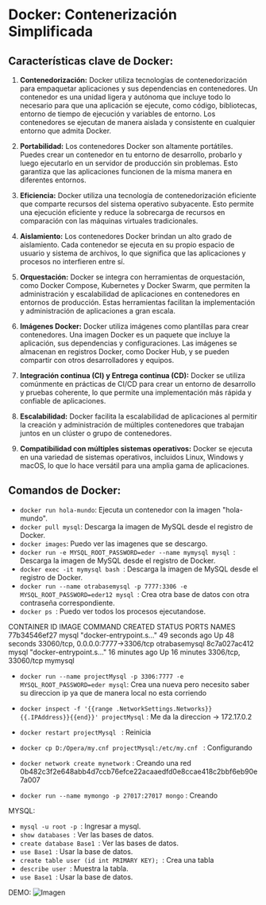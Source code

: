 # Docker: Contenerización Simplificada

## Características clave de Docker:

1. **Contenedorización:** Docker utiliza tecnologías de contenedorización para empaquetar aplicaciones y sus dependencias en contenedores. Un contenedor es una unidad ligera y autónoma que incluye todo lo necesario para que una aplicación se ejecute, como código, bibliotecas, entorno de tiempo de ejecución y variables de entorno. Los contenedores se ejecutan de manera aislada y consistente en cualquier entorno que admita Docker.

2. **Portabilidad:** Los contenedores Docker son altamente portátiles. Puedes crear un contenedor en tu entorno de desarrollo, probarlo y luego ejecutarlo en un servidor de producción sin problemas. Esto garantiza que las aplicaciones funcionen de la misma manera en diferentes entornos.

3. **Eficiencia:** Docker utiliza una tecnología de contenedorización eficiente que comparte recursos del sistema operativo subyacente. Esto permite una ejecución eficiente y reduce la sobrecarga de recursos en comparación con las máquinas virtuales tradicionales.

4. **Aislamiento:** Los contenedores Docker brindan un alto grado de aislamiento. Cada contenedor se ejecuta en su propio espacio de usuario y sistema de archivos, lo que significa que las aplicaciones y procesos no interfieren entre sí.

5. **Orquestación:** Docker se integra con herramientas de orquestación, como Docker Compose, Kubernetes y Docker Swarm, que permiten la administración y escalabilidad de aplicaciones en contenedores en entornos de producción. Estas herramientas facilitan la implementación y administración de aplicaciones a gran escala.

6. **Imágenes Docker:** Docker utiliza imágenes como plantillas para crear contenedores. Una imagen Docker es un paquete que incluye la aplicación, sus dependencias y configuraciones. Las imágenes se almacenan en registros Docker, como Docker Hub, y se pueden compartir con otros desarrolladores y equipos.

7. **Integración continua (CI) y Entrega continua (CD):** Docker se utiliza comúnmente en prácticas de CI/CD para crear un entorno de desarrollo y pruebas coherente, lo que permite una implementación más rápida y confiable de aplicaciones.

8. **Escalabilidad:** Docker facilita la escalabilidad de aplicaciones al permitir la creación y administración de múltiples contenedores que trabajan juntos en un clúster o grupo de contenedores.

9. **Compatibilidad con múltiples sistemas operativos:** Docker se ejecuta en una variedad de sistemas operativos, incluidos Linux, Windows y macOS, lo que lo hace versátil para una amplia gama de aplicaciones.

## Comandos de Docker:

- `docker run hola-mundo`: Ejecuta un contenedor con la imagen "hola-mundo".
- `docker pull mysql`: Descarga la imagen de MySQL desde el registro de Docker.
- `docker images`: Puedo ver las imagenes que se descargo.
- `docker run -e MYSQL_ROOT_PASSWORD=eder --name mymysql mysql `: Descarga la imagen de MySQL desde el registro de Docker.
- `docker exec -it mymysql bash `: Descarga la imagen de MySQL desde el registro de Docker.
- `docker run --name otrabasemysql -p 7777:3306 -e MYSQL_ROOT_PASSWORD=eder12 mysql `: Crea otra base de datos con otra contraseña correspondiente.
- `docker ps `: Puedo ver todos los procesos ejecutandose.

CONTAINER ID IMAGE COMMAND CREATED STATUS PORTS NAMES  
77b34546ef27 mysql "docker-entrypoint.s…" 49 seconds ago Up 48 seconds 33060/tcp, 0.0.0.0:7777->3306/tcp otrabasemysql
8c7a027ac412 mysql "docker-entrypoint.s…" 16 minutes ago Up 16 minutes 3306/tcp, 33060/tcp mymysql

- `docker run --name projectMysql -p 3306:7777 -e MYSQL_ROOT_PASSWORD=eder mysql`: Crea una nueva pero necesito saber su direccion ip ya que de manera local no esta corriendo
- `docker inspect -f '{{range .NetworkSettings.Networks}}{{.IPAddress}}{{end}}' projectMysql` : Me da la direccion -> 172.17.0.2

- `docker restart projectMysql ` : Reinicia
- `docker cp D:/Opera/my.cnf projectMysql:/etc/my.cnf ` : Configurando

- `docker network create mynetwork` : Creando una red 0b482c3f2e648abb4d7ccb76efce22acaaedfd0e8ccae418c2bbf6eb90e7a007
- `docker run --name mymongo -p 27017:27017 mongo` : Creando

MYSQL:

- `mysql -u root -p `: Ingresar a mysql.
- `show databases `: Ver las bases de datos.
- `create database Base1 `: Ver las bases de datos.
- `use Base1 `: Usar la base de datos.
- `create table user (id int PRIMARY KEY); `: Crea una tabla
- `describe user `: Muestra la tabla.
- `use Base1 `: Usar la base de datos.

DEMO:
![Imagen](https://i.ibb.co/dgMX41y/2023-10-14-23-38-43.gif)
